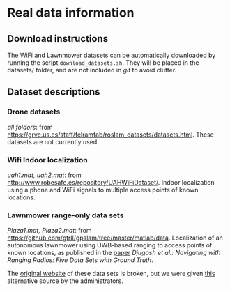 # Real data information

## Download instructions

The WiFi and Lawnmower datasets can be automatically downloaded by running the script
`download_datasets.sh`. They will be placed in the datasets/ folder, and are not included in *git* to avoid clutter.

## Dataset descriptions

### Drone datasets

*all folders*: from https://grvc.us.es/staff/felramfab/roslam_datasets/datasets.html.  These datasets are not currently used. 

### Wifi Indoor localization


*uah1.mat, uah2.mat*: from http://www.robesafe.es/repository/UAHWiFiDataset/. Indoor localization using a phone and WiFi signals to multiple access points of known locations.


### Lawnmower range-only data sets

*Plaza1.mat, Plaza2.mat*: from https://github.com/gtrll/gpslam/tree/master/matlab/data. Localization of an autonomous lawnmower using UWB-based ranging to access points of known locations, as published in the [paper](https://www.ri.cmu.edu/pub_files/2009/9/Final_5datasetsRangingRadios.pdf) *Djugash et al.: Navigating with Ranging Radios: Five Data Sets with Ground Truth*.

The [original website](http://www.frc.ri.cmu.edu/projects/emergencyresponse/RangeData) of these data sets is broken, but we were given [this](https://panda.frc.ri.cmu.edu/projects/emergencyresponse/RangeData/download.html) alternative source by the administrators. 
